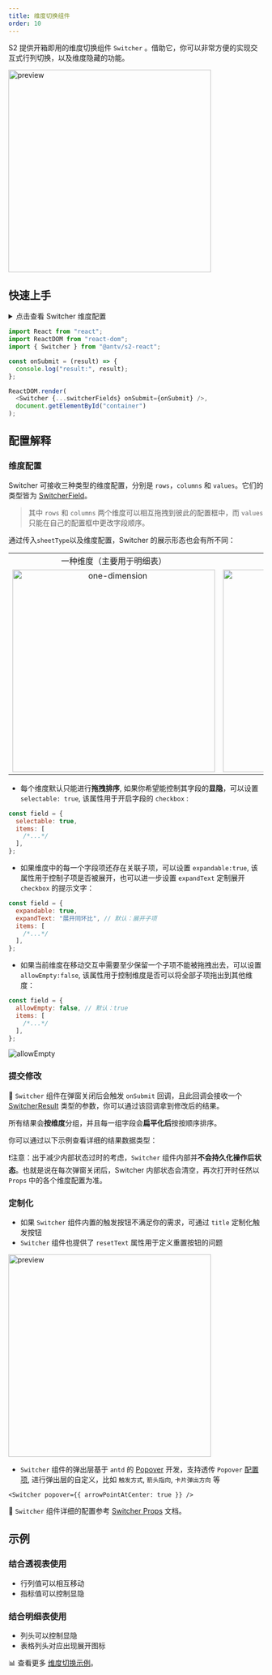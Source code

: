 ```yaml
---
title: 维度切换组件
order: 10
---
```


S2 提供开箱即用的维度切换组件 `Switcher` 。借助它，你可以非常方便的实现交互式行列切换，以及维度隐藏的功能。

<img src="https://gw.alipayobjects.com/zos/antfincdn/fyf455mio/2021-09-29%25252015.08.03.gif" height="400" alt="preview" />

## 快速上手

<details>
<summary>点击查看 Switcher 维度配置</summary>

```js
const switcherFields = {
  rows: {
    items: [{ id: "province" }, { id: "city" }],
    allowEmpty: false,
  },
  columns: {
    items: [{ id: "type" }],
  },
  values: {
    selectable: true,
    items: [{ id: "price" }, { id: "cost" }],
  },
};
```

</details>

```js
import React from "react";
import ReactDOM from "react-dom";
import { Switcher } from "@antv/s2-react";

const onSubmit = (result) => {
  console.log("result:", result);
};

ReactDOM.render(
  <Switcher {...switcherFields} onSubmit={onSubmit} />,
  document.getElementById("container")
);

```

<Playground path='react-component/switcher/demo/pure-switcher.tsx' rid='container'></playground>

## 配置解释

### 维度配置

Switcher 可接收三种类型的维度配置，分别是 `rows`，`columns` 和 `values`。它们的类型皆为 [SwitcherField](/zh/docs/api/components/switcher#switcherfield)。

> 其中 `rows` 和 `columns` 两个维度可以相互拖拽到彼此的配置框中，而 `values` 只能在自己的配置框中更改字段顺序。

通过传入`sheetType`以及维度配置，Switcher 的展示形态也会有所不同：

<table style="width: 100%; outline: none; border-collapse: collapse;">
  <colgroup>
    <col width="50%"/>
    <col width="50%" />
  </colgroup>
  <tbody>
    <tr>
      <td style="text-align: center;">
      一种维度（主要用于明细表）
      </td>
      <td style="text-align: center;">
        三种维度（主要用于透视表）
      </td>
    </tr>
    <tr>
      <td style="text-align: center;">
       <img height="400" alt="one-dimension" style="max-height: unset;" src="https://gw.alipayobjects.com/mdn/rms_56cbb2/afts/img/A*a0uHRZ70hDcAAAAAAAAAAAAAARQnAQ">
      </td>
      <td style="text-align: center;">
        <img height="400" alt="three-dimensions" style="max-height: unset;" src="https://gw.alipayobjects.com/mdn/rms_56cbb2/afts/img/A*FTYGTLw7e5wAAAAAAAAAAAAAARQnAQ">
      </td>
    </tr>
  </tbody>
</table>

* 每个维度默认只能进行**拖拽排序**, 如果你希望能控制其字段的**显隐**，可以设置 `selectable: true`, 该属性用于开启字段的 `checkbox` :

```js
const field = {
  selectable: true,
  items: [
    /*...*/
  ],
};
```

* 如果维度中的每一个字段项还存在关联子项，可以设置 `expandable:true`, 该属性用于控制子项是否被展开，也可以进一步设置 `expandText` 定制展开 `checkbox` 的提示文字：

```js
const field = {
  expandable: true,
  expandText: "展开同环比", // 默认：展开子项
  items: [
    /*...*/
  ],
};
```

* 如果当前维度在移动交互中需要至少保留一个子项不能被拖拽出去，可以设置 `allowEmpty:false`, 该属性用于控制维度是否可以将全部子项拖出到其他维度：

```js
const field = {
  allowEmpty: false, // 默认：true
  items: [
    /*...*/
  ],
};
```

![allowEmpty](https://gw.alipayobjects.com/zos/antfincdn/rUmA%26o3J%26/2022-02-24%25252017.31.46.gif)

### 提交修改

 `Switcher` 组件在弹窗关闭后会触发 `onSubmit` 回调，且此回调会接收一个 [SwitcherResult](/zh/docs/api/components/switcher#switcherresult) 类型的参数，你可以通过该回调拿到修改后的结果。

所有结果会**按维度**分组，并且每一组字段会**扁平化后**按按顺序排序。

你可以通过以下示例查看详细的结果数据类型：

<Playground path='analysis/switcher/demo/pivot.tsx' rid='result'></playground>

❗️注意：出于减少内部状态过时的考虑，`Switcher` 组件内部并**不会持久化操作后状态**。也就是说在每次弹窗关闭后，Switcher 内部状态会清空，再次打开时任然以 `Props` 中的各个维度配置为准。

### 定制化

* 如果 `Switcher` 组件内置的触发按钮不满足你的需求，可通过 `title` 定制化触发按钮
* `Switcher` 组件也提供了 `resetText` 属性用于定义重置按钮的问题

<img src="https://gw.alipayobjects.com/mdn/rms_56cbb2/afts/img/A*tElLTIzXBR0AAAAAAAAAAAAAARQnAQ" height="400" alt="preview" />

* `Switcher` 组件的弹出层基于 `antd` 的 [Popover](https://ant.design/components/popover-cn/) 开发，支持透传 `Popover` [配置项](https://ant.design/components/popover-cn/#API), 进行弹出层的自定义，比如 `触发方式`, `箭头指向`, `卡片弹出方向` 等

```tsx
<Switcher popover={{ arrowPointAtCenter: true }} />
```

🎨 `Switcher` 组件详细的配置参考 [Switcher Props](/zh/docs/api/components/switcher) 文档。

## 示例

### 结合透视表使用

* 行列值可以相互移动
* 指标值可以控制显隐

<Playground path='react-component/switcher/demo/pivot-with-children.tsx' rid='pivot'></playground>

### 结合明细表使用

* 列头可以控制显隐
* 表格列头对应出现展开图标

<Playground path='react-component/switcher/demo/table.tsx' rid='table'></playground>

​📊 查看更多 [维度切换示例](/zh/examples/react-component/switcher#pure-switcher)。
